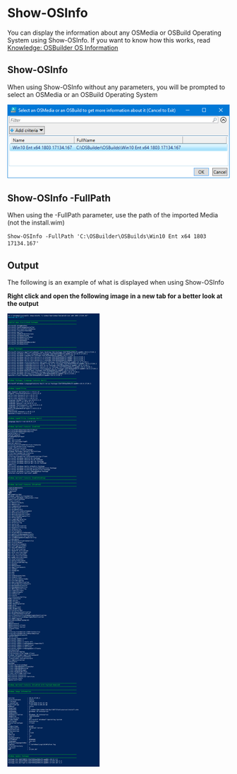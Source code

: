 # Show-OSInfo

You can display the information about any OSMedia or OSBuild Operating System using Show-OSInfo. If you want to know how this works, read [Knowledge: OSBuilder OS Information](../../knowledge/osbuilder-os-information.md)

## Show-OSInfo

When using Show-OSInfo without any parameters, you will be prompted to select an OSMedia or an OSBuild Operating System

![](../../../.gitbook/assets/2018-07-24_8-36-30.png)

## Show-OSInfo -FullPath

When using the -FullPath parameter, use the path of the imported Media \(not the install.wim\)

```text
Show-OSInfo -FullPath 'C:\OSBuilder\OSBuilds\Win10 Ent x64 1803 17134.167'
```

## Output

The following is an example of what is displayed when using Show-OSInfo

**Right click and open the following image in a new tab for a better look at the output**

![](../../../.gitbook/assets/2018-07-24_9-36-04.png)

